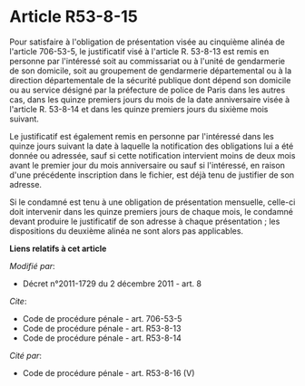 # Article R53-8-15

Pour satisfaire à l'obligation de présentation visée au cinquième alinéa de l'article 706-53-5, le justificatif visé à
l'article R. 53-8-13 est remis en personne par l'intéressé soit au commissariat ou à l'unité de gendarmerie de son domicile,
soit au groupement de gendarmerie départemental ou à la direction départementale de la sécurité publique dont dépend son
domicile ou au service désigné par la préfecture de police de Paris dans les autres cas, dans les quinze premiers jours du
mois de la date anniversaire visée à l'article R. 53-8-14 et dans les quinze premiers jours du sixième mois suivant. 

Le justificatif est également remis en personne par l'intéressé dans les quinze jours suivant la date à laquelle la
notification des obligations lui a été donnée ou adressée, sauf si cette notification intervient moins de deux mois avant le
premier jour du mois anniversaire ou sauf si l'intéressé, en raison d'une précédente inscription dans le fichier, est déjà
tenu de justifier de son adresse. 

Si le condamné est tenu à une obligation de présentation mensuelle, celle-ci doit intervenir dans les quinze premiers jours
de chaque mois, le condamné devant produire le justificatif de son adresse à chaque présentation ; les dispositions du
deuxième alinéa ne sont alors pas applicables.

**Liens relatifs à cet article**

_Modifié par_:

  - Décret n°2011-1729 du 2 décembre 2011 - art. 8

_Cite_:

  - Code de procédure pénale - art. 706-53-5
  - Code de procédure pénale - art. R53-8-13
  - Code de procédure pénale - art. R53-8-14

_Cité par_:

  - Code de procédure pénale - art. R53-8-16 (V)
